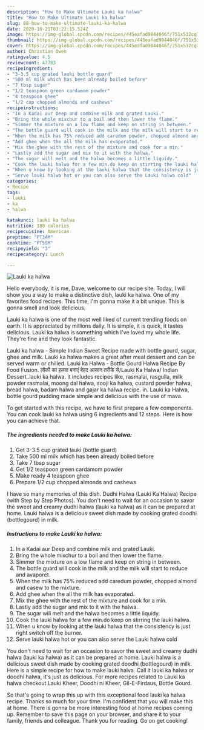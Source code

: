 ```yaml
---
description: "How to Make Ultimate Lauki ka halwa"
title: "How to Make Ultimate Lauki ka halwa"
slug: 88-how-to-make-ultimate-lauki-ka-halwa
date: 2020-10-21T03:22:15.524Z
image: https://img-global.cpcdn.com/recipes/445eafad9844046f/751x532cq70/lauki-ka-halwa-recipe-main-photo.jpg
thumbnail: https://img-global.cpcdn.com/recipes/445eafad9844046f/751x532cq70/lauki-ka-halwa-recipe-main-photo.jpg
cover: https://img-global.cpcdn.com/recipes/445eafad9844046f/751x532cq70/lauki-ka-halwa-recipe-main-photo.jpg
author: Christian Owen
ratingvalue: 4.5
reviewcount: 47783
recipeingredient:
- "3-3.5 cup grated lauki bottle guard"
- "500 ml milk which has been already boiled before"
- "7 tbsp sugar"
- "1/2 teaspoon green cardamom powder"
- "4 teaspoon ghee"
- "1/2 cup chopped almonds and cashews"
recipeinstructions:
- "In a Kadai aur Deep and combine milk and grated Lauki."
- "Bring the whole mixchur to a boil and then lower the flame."
- "Simmer the mixture on a low flame and keep on string in between."
- "The bottle guard will cook in the milk and the milk will start to reduce and avaporet."
- "When the milk has 75% reduced add caredum powder, chopped almond and casew to the mixture."
- "Add ghee when the all the milk has evaporated."
- "Mix the ghee with the rest of the mixture and cook for a min."
- "Lastly add the sugar and mix to it with the halwa."
- "The sugar will melt and the halwa becomes a little liquidy."
- "Cook the lauki halwa for a few min.do keep on stirring the lauki halwa."
- "When u know by looking at the lauki halwa that the consistency is just right switch off the burner."
- "Serve lauki halwa hot or you can also serve the Lauki halwa cold"
categories:
- Recipe
tags:
- lauki
- ka
- halwa

katakunci: lauki ka halwa 
nutrition: 189 calories
recipecuisine: American
preptime: "PT34M"
cooktime: "PT59M"
recipeyield: "3"
recipecategory: Lunch

---
```



![Lauki ka halwa](https://img-global.cpcdn.com/recipes/445eafad9844046f/751x532cq70/lauki-ka-halwa-recipe-main-photo.jpg)

Hello everybody, it is me, Dave, welcome to our recipe site. Today, I will show you a way to make a distinctive dish, lauki ka halwa. One of my favorites food recipes. This time, I'm gonna make it a bit unique. This is gonna smell and look delicious.

Lauki ka halwa is one of the most well liked of current trending foods on earth. It is appreciated by millions daily. It is simple, it is quick, it tastes delicious. Lauki ka halwa is something which I've loved my whole life. They're fine and they look fantastic.

Lauki ka halwa - Simple Indian Sweet Recipe made with bottle gourd, sugar, ghee and milk. Lauki ka halwa makes a great after meal dessert and can be served warm or chilled. Lauki ka Halwa - Bottle Gourd Halwa Recipe By Food Fusion. लौकी का हलवा बनाएं बेहद आसान तरीके से/Lauki Ka Halwa/ Indian Dessert..lauki ka halwa. it includes recipes like, rasmalai, rasgulla, milk powder rasmalai, moong dal halwa, sooji ka halwa, custard powder halwa, bread halwa, badam halwa and gajar ka halwa recipe. in. Lauki ka Halwa, bottle gourd pudding made simple and delicious with the use of mava.


To get started with this recipe, we have to first prepare a few components. You can cook lauki ka halwa using 6 ingredients and 12 steps. Here is how you can achieve that.

<!--inarticleads1-->

##### The ingredients needed to make Lauki ka halwa:

1. Get 3-3.5 cup grated lauki (bottle guard)
1. Take 500 ml milk which has been already boiled before
1. Take 7 tbsp sugar
1. Get 1/2 teaspoon green cardamom powder
1. Make ready 4 teaspoon ghee
1. Prepare 1/2 cup chopped almonds and cashews


I have so many memories of this dish. Dudhi Halwa (Lauki Ka Halwa) Recipe (with Step by Step Photos). You don&#39;t need to wait for an occasion to savor the sweet and creamy dudhi halwa (lauki ka halwa) as it can be prepared at home. Lauki halwa is a delicious sweet dish made by cooking grated doodhi (bottlegourd) in milk. 

<!--inarticleads2-->

##### Instructions to make Lauki ka halwa:

1. In a Kadai aur Deep and combine milk and grated Lauki.
1. Bring the whole mixchur to a boil and then lower the flame.
1. Simmer the mixture on a low flame and keep on string in between.
1. The bottle guard will cook in the milk and the milk will start to reduce and avaporet.
1. When the milk has 75% reduced add caredum powder, chopped almond and casew to the mixture.
1. Add ghee when the all the milk has evaporated.
1. Mix the ghee with the rest of the mixture and cook for a min.
1. Lastly add the sugar and mix to it with the halwa.
1. The sugar will melt and the halwa becomes a little liquidy.
1. Cook the lauki halwa for a few min.do keep on stirring the lauki halwa.
1. When u know by looking at the lauki halwa that the consistency is just right switch off the burner.
1. Serve lauki halwa hot or you can also serve the Lauki halwa cold


You don&#39;t need to wait for an occasion to savor the sweet and creamy dudhi halwa (lauki ka halwa) as it can be prepared at home. Lauki halwa is a delicious sweet dish made by cooking grated doodhi (bottlegourd) in milk. Here is a simple recipe for how to make lauki halva. Call it lauki ka halwa or doodhi halwa, it&#39;s just as delicious. For more recipes related to Lauki ka halwa checkout Lauki Kheer, Doodhi ni Kheer, Gil-E-Firdaus, Bottle Gourd. 

So that's going to wrap this up with this exceptional food lauki ka halwa recipe. Thanks so much for your time. I'm confident that you will make this at home. There is gonna be more interesting food at home recipes coming up. Remember to save this page on your browser, and share it to your family, friends and colleague. Thank you for reading. Go on get cooking!
